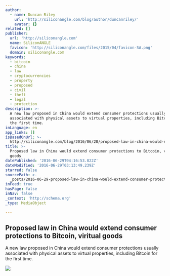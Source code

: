 ```yaml
---
author:
  - name: Duncan Riley
    url: 'http://siliconangle.com/blog/author/duncanriley/'
    avatar: {}
related: []
publisher:
  url: 'http://siliconangle.com'
  name: SiliconANGLE
  favicon: 'http://siliconangle.com/files/2015/04/favicon-SA.png'
  domain: siliconangle.com
keywords:
  - bitcoin
  - china
  - law
  - cryptocurrencies
  - property
  - proposed
  - civil
  - theft
  - legal
  - protection
description: >-
  A new law proposed in China would extend consumer protections usually
  associated with physical assets to virtual properties, including Bitcoin for
  the first time.
inLanguage: en
app_links: []
isBasedOnUrl: >-
  http://siliconangle.com/blog/2016/06/28/proposed-law-in-china-would-extend-consumer-protections-to-bitcoin-viritual-goods/
title: >-
  Proposed law in China would extend consumer protections to Bitcoin, viritual
  goods
datePublished: '2016-06-29T04:16:53.822Z'
dateModified: '2016-06-29T03:13:49.239Z'
starred: false
sourcePath: >-
  _posts/2016-06-29-proposed-law-in-china-would-extend-consumer-protections-to-b.md
inFeed: true
hasPage: false
inNav: false
_context: 'http://schema.org'
_type: MediaObject

---
```

<article style=""><h1>Proposed law in China would extend consumer protections to Bitcoin, viritual goods</h1><p>A new law proposed in China would extend consumer protections usually associated with physical assets to virtual properties, including Bitcoin for the first time.</p><img src="http://siliconangle.com/files/2016/06/bitcoin-china-800x450.jpg" /></article>
